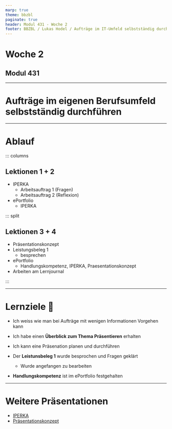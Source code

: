 ```yaml
---
marp: true
theme: bbzbl
paginate: true
header: Modul 431 - Woche 2
footer: BBZBL / Lukas Hodel / Aufträge im IT-Umfeld selbstständig durchführen
---
```


<!-- _class: big center -->

# Woche 2
## Modul 431 

---

<!-- _class: big -->

# **Aufträge** im eigenen Berufsumfeld **selbstständig durchführen**

---

# Ablauf

::: columns

## Lektionen **1 + 2**

- IPERKA
  - Arbeitsauftrag 1 (Fragen)
  - Arbeitsauftrag 2 (Reflexion)
- ePortfolio 
  - IPERKA

::: split

## Lektionen **3 + 4**

- Präsentationskonzept
- Leistungsbeleg 1 
  - besprechen
- ePortfolio 
  - Handlungskompetenz, IPERKA, Praesentationskonzept
- Arbeiten am Lernjournal

:::

---

# Lernziele :dart:

- Ich weiss wie man bei Aufträge mit wenigen Informationen Vorgehen kann

- Ich habe einen **Überblick zum Thema Präsentieren** erhalten
- Ich kann eine Präsenation planen und durchführen
- Der **Leistunsbeleg 1** wurde besprochen und Fragen geklärt
  - Wurde angefangen zu bearbeiten
- **Handlungskompetenz** ist im ePortfolio festgehalten

---

# Weitere Präsentationen

- [IPERKA](https://codingluke.github.io/bbzbl-modul-431/slides/iperka)
- [Präsentationskonzept](https://codingluke.github.io/bbzbl-modul-431/slides/praesentationskonzept)

